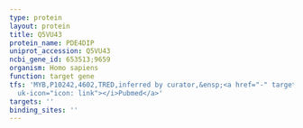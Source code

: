 ```yaml
---
type: protein
layout: protein
title: Q5VU43
protein_name: PDE4DIP
uniprot_accession: Q5VU43
ncbi_gene_id: 653513;9659
organism: Homo sapiens
function: target gene
tfs: 'MYB,P10242,4602,TRED,inferred by curator,&ensp;<a href="-" target="_blank"><i
  uk-icon="icon: link"></i>Pubmed</a>'
targets: ''
binding_sites: ''
---
```

